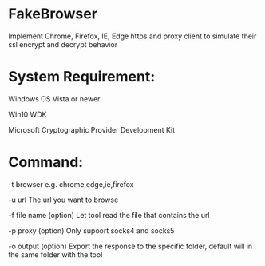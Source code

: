 # FakeBrowser
Implement Chrome, Firefox, IE, Edge https and proxy client to simulate their ssl encrypt and decrypt behavior

# System Requirement:

Windows OS Vista or newer

Win10 WDK

Microsoft Cryptographic Provider Development Kit 

# Command:
-t browser e.g. chrome,edge,ie,firefox

-u url The url you want to browse

-f file name (option) Let tool read the file that contains the url

-p proxy (option) Only supoort socks4 and socks5

-o output (option) Export the response to the specific folder, default will in the same folder with the tool
